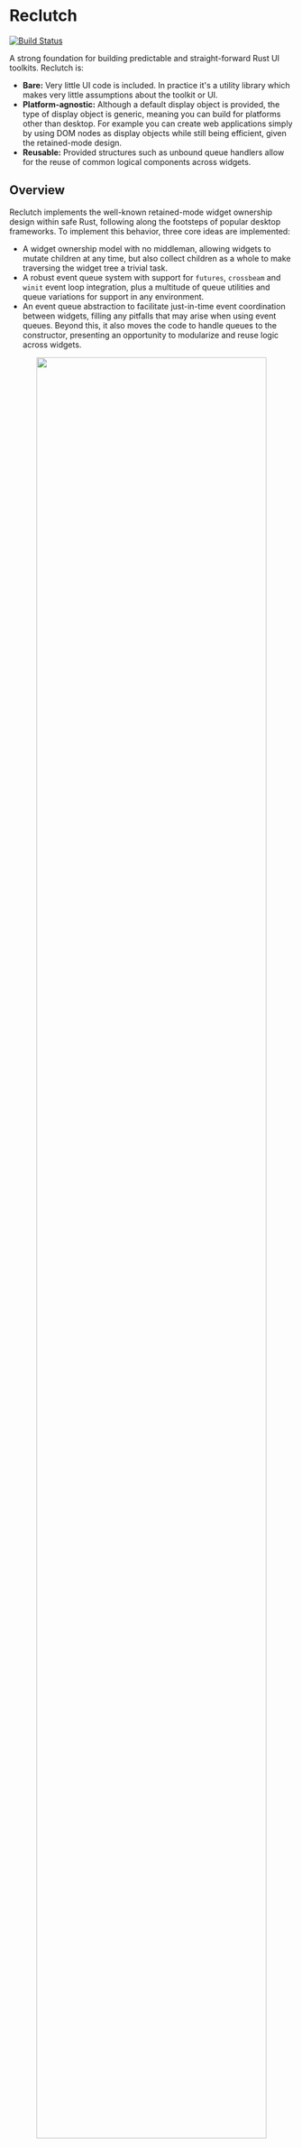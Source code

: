 # Reclutch

[![Build Status](https://travis-ci.com/jazzfool/reclutch.svg?branch=master)](https://travis-ci.com/jazzfool/reclutch)

A strong foundation for building predictable and straight-forward Rust UI toolkits. Reclutch is:
- **Bare:** Very little UI code is included. In practice it's a utility library which makes very little assumptions about the toolkit or UI.
- **Platform-agnostic:** Although a default display object is provided, the type of display object is generic, meaning you can build for platforms other than desktop. For example you can create web applications simply by using DOM nodes as display objects while still being efficient, given the retained-mode design.
- **Reusable:** Provided structures such as unbound queue handlers allow for the reuse of common logical components across widgets.

## Overview
Reclutch implements the well-known retained-mode widget ownership design within safe Rust, following along the footsteps of popular desktop frameworks. To implement this behavior, three core ideas are implemented:
- A widget ownership model with no middleman, allowing widgets to mutate children at any time, but also collect children as a whole to make traversing the widget tree a trivial task.
- A robust event queue system with support for `futures`, `crossbeam` and `winit` event loop integration, plus a multitude of queue utilities and queue variations for support in any environment.
- An event queue abstraction to facilitate just-in-time event coordination between widgets, filling any pitfalls that may arise when using event queues. Beyond this, it also moves the code to handle queues to the constructor, presenting an opportunity to modularize and reuse logic across widgets.

<p align="center">
    <img src=".media/showcase.png" width="90%"/>
</p>

### *Also see:*
- [Events and event queues](event/README.md)
- [Thunderclap Toolkit](https://github.com/jazzfool/reui)

## Example

All rendering details have been excluded for simplicity.

```rust
#[derive(WidgetChildren)]
struct Button {
    pub button_press: RcEventQueue<()>,
    global_listener: RcEventListener<WindowEvent>,
}

impl Button {
    pub fn new(global: &mut RcEventQueue<WindowEvent>) -> Self {
        Button {
            button_press: RcEventQueue::new(),
            global_listener: global.listen(),
        }
    }
}

impl Widget for Button {
    type UpdateAux = ();
    type GraphicalAux = ();
    type DisplayObject = DisplayCommand;

    pub fn bounds(&self) -> Rect { /* --snip-- */ }

    pub fn update(&mut self, _aux: &mut ()) {
        for event in self.global_listener.peek() {
            match event {
                WindowEvent::OnClick(_) => self.button_press.push(()),
                _ => (),
            }
        }
    }

    pub fn draw(&mut self, display: &mut dyn GraphicsDisplay, _aux: &mut ()) { /* --snip-- */ }
}
```

The classic counter example can be found in examples/overview.

---

## Children

Children are stored manually by the implementing widget type.

```rust
#[derive(WidgetChildren)]
struct ExampleWidget {
    #[widget_child]
    child: AnotherWidget,
    #[vec_widget_child]
    children: Vec<AnotherWidget>,
}
```

Which expands to exactly...

```rust
impl reclutch::widget::WidgetChildren for ExampleWidget {
    fn children(
        &self,
    ) -> Vec<
        &dyn reclutch::widget::WidgetChildren<
            UpdateAux = Self::UpdateAux,
            GraphicalAux = Self::GraphicalAux,
            DisplayObject = Self::DisplayObject,
        >,
    > {
        let mut children = Vec::with_capacity(1 + self.children.len());
        children.push(&self.child as _);
        for child in &self.children {
            children.push(child as _);
        }
        children
    }

    fn children_mut(
        &mut self,
    ) -> Vec<
        &mut dyn reclutch::widget::WidgetChildren<
            UpdateAux = Self::UpdateAux,
            GraphicalAux = Self::GraphicalAux,
            DisplayObject = Self::DisplayObject,
        >,
    > {
        let mut children = Vec::with_capacity(1 + self.children.len());
        children.push(&mut self.child as _);
        for child in &mut self.children {
            children.push(child as _);
        }
        children
    }
}
```

(Note: you can switch out the `reclutch::widget::WidgetChildren`s above with your own trait using `#[widget_children_trait(...)]`)

Then all the other functions (`draw`, `update`, maybe even `bounds` for parent clipping) are propagated manually (or your API can have a function which automatically and recursively invokes for both parent and child);

```rust
fn draw(&mut self, display: &mut dyn GraphicsDisplay) {
    // do our own rendering here...

    // ...then propagate to children
    for child in self.children_mut() {
        child.draw(display);
    }
}
```

**Note:** `WidgetChildren` requires that `Widget` is implemented.

The derive functionality is a feature, enabled by default.

## Rendering

Rendering is done through "command groups". It's designed in a way that both a retained-mode renderer (e.g. WebRender) and an immediate-mode renderer (Direct2D, Skia, Cairo) can be implemented.

```rust
struct VisualWidget {
    command_group: CommandGroup,
}

impl Widget for VisualWidget {
    // --snip--

    fn update(&mut self, _aux: &mut ()) {
        if self.changed {
            // This simply sets an internal boolean to "true", so don't be afraid to call it multiple times during updating.
            self.command_group.repaint();
        }
    }

    // Draws a nice red rectangle.
    fn draw(&mut self, display: &mut dyn GraphicsDisplay, _aux: &mut ()) {
        let mut builder = DisplayListBuilder::new();
        builder.push_rectangle(
            Rect::new(Point::new(10.0, 10.0), Size::new(30.0, 50.0)),
            GraphicsDisplayPaint::Fill(Color::new(1.0, 0.0, 0.0, 1.0).into()),
            None);

        // Only pushes/modifies the command group if a repaint is needed.
        self.command_group.push(display, &builder.build(), None, true);

        draw_children();
    }

    // --snip--
}
```

## Updating

The `update` method on widgets is an opportunity for widgets to update layout, animations, etc. and more importantly handle events that have been emitted since the last `update`.

Widgets have an associated type; `UpdateAux` which allows for a global object to be passed around during updating. This is useful for things like updating a layout.

Here's a simple example;

```rust
type UpdateAux = Globals;

fn update(&mut self, aux: &mut Globals) {
    if aux.layout.node_is_dirty(self.layout_node) {
        self.bounds = aux.layout.get_node(self.layout_node);
        self.command_group.repaint();
    }

    self.update_animations(aux.delta_time());

    // propagation is done manually
    for child in self.children_mut() {
        child.update(aux);
    }

    // if your UI doesn't update constantly, then you must check child events *after* propagation,
    // but if it does update constantly, then it's more of a micro-optimization, since any missed events
    // will come back around next update.
    for press_event in self.button_press_listener.peek() {
        self.on_button_press(press_event);
    }
}
```

## Updating correctly

The above code is fine, but for more a complex UI then there is the possibility of events being processed out-of-order.
To fix this, Reclutch has the `verbgraph` module; a facility to jump between widgets and into their specific queue handlers.
In essence, it breaks the linear execution of update procedures so that dependent events can be handled even if the primary `update` function has already be executed.

This is best shown through example;
```rust
fn new() -> Self {
    let graph = verbgraph! {
        Self as obj,
        Aux as aux,

        // the string "count_up" is the tag used to identify procedures.
        // they can also overlap.
        "count_up" => event in &count_up.event => {
            click => {
                obj.count += 1;
                obj.template_label.values[0] = obj.count.to_string();
                // if we don't call this then `obj.dynamic_label` doesn't
                // get a chance to respond to our changes in this update pass.
                reclutch_verbgraph::require_update(obj.template_label, aux, "update_template");
                // "update_template" refers to the tag.
            }
        }
    };
    // ...
}

fn update(&mut self, aux: &mut Aux) {
    for child in self.children_mut() {
        child.update(aux);
    }

    // this requires an implementation of `HasVerbGraph` on self
    reclutch_verbgraph::update_all(&mut self, aux);
}
```

In the `verbgraph` module is also the `Event` trait, which is required to support the syntax seen in `verbgraph!`.

```rust
#[derive(Event, Clone)]
enum AnEvent {
    #[event_key(pop)]
    Pop,
    #[event_key(squeeze)]
    Squeeze(f32),
    #[event_key(smash)]
    Smash {
        force: f64,
        hulk: bool,
    },
}
```
Generates exactly;
```rust
impl reclutch::verbgraph::Event for AnEvent {
    fn get_key(&self) -> &'static str {
        match self {
            AnEvent::Pop => "pop",
            AnEvent::Squeeze(..) => "squeeze",
            AnEvent::Smash{..} => "smash",
        }
    }
}

impl AnEvent {
    pub fn unwrap_as_pop(self) -> Option<()> {
        if let AnEvent::Pop = self {
            Some(())
        } else {
            None
        }
    }

    pub fn unwrap_as_squeeze(self) -> Option<(f32)> {
        if let AnEvent::Squeeze(x0) = self {
            Some((x0))
        } else {
            None
        }
    }

    pub fn unwrap_as_smash(self) -> Option<(f64, bool)> {
        if let AnEvent::Smash{force, hulk} = self {
            Some((force, hulk))
        } else {
            None
        }
    }
}
```

`get_key` is used to find the correct closure to execute given an event
and `unwrap_as_` is used to extract the inner information from within the
given closure (because once `get_key` is matched then we can be certain it
is of a certain variant).

## License

Reclutch is licensed under either

- [Apache 2.0](https://www.apache.org/licenses/LICENSE-2.0)
- [MIT](http://opensource.org/licenses/MIT)

at your choosing.

This license also applies to all "sub-projects" (`event`, `derive` and `verbgraph`).
